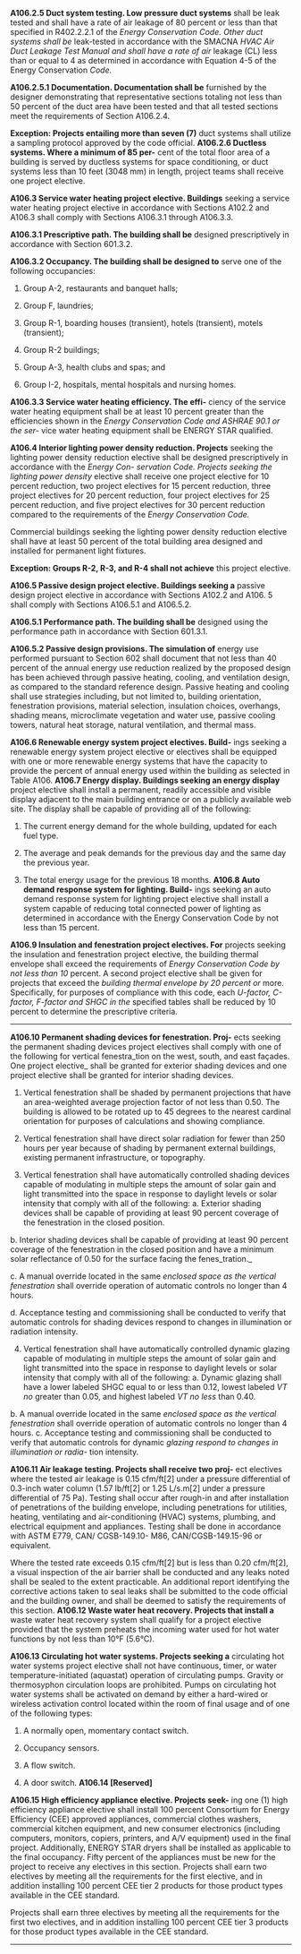 **A106.2.5 Duct system testing. Low pressure duct systems**
shall be leak tested and shall have a rate of air leakage of
80 percent or less than that specified in R402.2.2.1 of the
_Energy Conservation Code. Other duct systems shall be_
leak-tested in accordance with the SMACNA _HVAC Air_
_Duct Leakage Test Manual and shall have a rate of air_
leakage (CL) less than or equal to 4 as determined in
accordance with Equation 4-5 of the Energy Conservation
_Code._

**A106.2.5.1 Documentation. Documentation shall be**
furnished by the designer demonstrating that representative sections totaling not less than 50 percent of the
duct area have been tested and that all tested sections
meet the requirements of Section A106.2.4.

**Exception: Projects entailing more than seven (7)**
duct systems shall utilize a sampling protocol
approved by the code official.
**A106.2.6 Ductless systems. Where a minimum of 85 per-**
cent of the total floor area of a building is served by ductless systems for space conditioning, or duct systems less
than 10 feet (3048 mm) in length, project teams shall
receive one project elective.

**A106.3 Service water heating project elective. Buildings**
seeking a service water heating project elective in accordance
with Sections A102.2 and A106.3 shall comply with Sections
A106.3.1 through A106.3.3.

**A106.3.1 Prescriptive path. The building shall be**
designed prescriptively in accordance with Section
601.3.2.

**A106.3.2 Occupancy. The building shall be designed to**
serve one of the following occupancies:

1. Group A-2, restaurants and banquet halls;

2. Group F, laundries;

3. Group R-1, boarding houses (transient), hotels (transient), motels (transient);

4. Group R-2 buildings;

5. Group A-3, health clubs and spas; and

6. Group I-2, hospitals, mental hospitals and nursing
homes.

**A106.3.3 Service water heating efficiency. The effi-**
ciency of the service water heating equipment shall be at
least 10 percent greater than the efficiencies shown in the
_Energy Conservation Code and ASHRAE 90.1 or the ser-_
vice water heating equipment shall be ENERGY STAR
qualified.

**A106.4 Interior lighting power density reduction. Projects**
seeking the lighting power density reduction elective shall be
designed prescriptively in accordance with the _Energy Con-_
_servation Code. Projects seeking the lighting power density_
elective shall receive one project elective for 10 percent
reduction, two project electives for 15 percent reduction,
three project electives for 20 percent reduction, four project
electives for 25 percent reduction, and five project electives
for 30 percent reduction compared to the requirements of the
_Energy Conservation Code._


Commercial buildings seeking the lighting power density
reduction elective shall have at least 50 percent of the total
building area designed and installed for permanent light fixtures.

**Exception: Groups R-2, R-3, and R-4 shall not achieve**
this project elective.

**A106.5 Passive design project elective. Buildings seeking a**
passive design project elective in accordance with Sections
A102.2 and A106. 5 shall comply with Sections A106.5.1
and A106.5.2.

**A106.5.1 Performance path. The building shall be**
designed using the performance path in accordance with
Section 601.3.1.

**A106.5.2 Passive design provisions. The simulation of**
energy use performed pursuant to Section 602 shall document that not less than 40 percent of the annual energy use
reduction realized by the proposed design has been
achieved through passive heating, cooling, and ventilation
design, as compared to the standard reference design. Passive heating and cooling shall use strategies including, but
not limited to, building orientation, fenestration provisions, material selection, insulation choices, overhangs,
shading means, microclimate vegetation and water use,
passive cooling towers, natural heat storage, natural ventilation, and thermal mass.

**A106.6 Renewable energy system project electives. Build-**
ings seeking a renewable energy system project elective or
electives shall be equipped with one or more renewable energy
systems that have the capacity to provide the percent of annual
energy used within the building as selected in Table A106.
**A106.7 Energy display. Buildings seeking an energy display**
project elective shall install a permanent, readily accessible
and visible display adjacent to the main building entrance or
on a publicly available web site. The display shall be capable
of providing all of the following:

1. The current energy demand for the whole building,
updated for each fuel type.

2. The average and peak demands for the previous day
and the same day the previous year.

3. The total energy usage for the previous 18 months.
**A106.8 Auto demand response system for lighting. Build-**
ings seeking an auto demand response system for lighting
project elective shall install a system capable of reducing
total connected power of lighting as determined in accordance with the Energy Conservation Code by not less than 15
percent.

**A106.9 Insulation and fenestration project electives. For**
projects seeking the insulation and fenestration project elective, the building thermal envelope shall exceed the requirements of _Energy Conservation Code by not less than 10_
percent. A second project elective shall be given for projects
that exceed the _building thermal envelope by 20 percent or_
more. Specifically, for purposes of compliance with this
code, each _U-factor,_ _C-factor,_ _F-factor and SHGC in the_
specified tables shall be reduced by 10 percent to determine
the prescriptive criteria.


-----



**A106.10 Permanent shading devices for fenestration. Proj-**
ects seeking the permanent shading devices project electives
shall comply with one of the following for vertical fenestra_tion on the west, south, and east façades. One project elective_
shall be granted for exterior shading devices and one project
elective shall be granted for interior shading devices.

1. Vertical fenestration shall be shaded by permanent projections that have an area-weighted average projection
factor of not less than 0.50. The building is allowed to
be rotated up to 45 degrees to the nearest cardinal orientation for purposes of calculations and showing compliance.

2. Vertical fenestration shall have direct solar radiation
for fewer than 250 hours per year because of shading
by permanent external buildings, existing permanent
infrastructure, or topography.

3. Vertical fenestration shall have automatically controlled shading devices capable of modulating in multiple steps the amount of solar gain and light transmitted
into the space in response to daylight levels or solar
intensity that comply with all of the following:
a. Exterior shading devices shall be capable of providing at least 90 percent coverage of the fenestration
in the closed position.

b. Interior shading devices shall be capable of providing at least 90 percent coverage of the fenestration
in the closed position and have a minimum solar
reflectance of 0.50 for the surface facing the fenes_tration._

c. A manual override located in the same _enclosed_
_space as the_ _vertical fenestration_ shall override
operation of automatic controls no longer than 4
hours.

d. Acceptance testing and commissioning shall be conducted to verify that automatic controls for shading
devices respond to changes in illumination or radiation intensity.

4. Vertical fenestration shall have automatically controlled dynamic glazing capable of modulating in multiple steps the amount of solar gain and light transmitted
into the space in response to daylight levels or solar
intensity that comply with all of the following:
a. Dynamic glazing shall have a lower labeled SHGC
equal to or less than 0.12, lowest labeled _VT no_
greater than 0.05, and highest labeled _VT no less_
than 0.40.

b. A manual override located in the same _enclosed_
_space as the vertical fenestration_ shall override
operation of automatic controls no longer than 4
hours.
c. Acceptance testing and commissioning shall be conducted to verify that automatic controls for dynamic
_glazing respond to changes in illumination or radia-_
tion intensity.


**A106.11 Air leakage testing. Projects shall receive two proj-**
ect electives where the tested air leakage is 0.15 cfm/ft[2] under
a pressure differential of 0.3-inch water column (1.57 lb/ft[2] or
1.25 L/s.m[2] under a pressure differential of 75 Pa). Testing
shall occur after rough-in and after installation of penetrations of the building envelope, including penetrations for utilities, heating, ventilating and air-conditioning (HVAC)
systems, plumbing, and electrical equipment and appliances.
Testing shall be done in accordance with ASTM E779, CAN/
CGSB-149.10- M86, CAN/CGSB-149.15-96 or equivalent.

Where the tested rate exceeds 0.15 cfm/ft[2] but is less than
0.20 cfm/ft[2], a visual inspection of the air barrier shall be conducted and any leaks noted shall be sealed to the extent practicable. An additional report identifying the corrective actions
taken to seal leaks shall be submitted to the code official and
the building owner, and shall be deemed to satisfy the
requirements of this section.
**A106.12 Waste water heat recovery. Projects that install a**
waste water heat recovery system shall qualify for a project
elective provided that the system preheats the incoming water
used for hot water functions by not less than 10°F (5.6°C).

**A106.13 Circulating hot water systems. Projects seeking a**
circulating hot water systems project elective shall not have
continuous, timer, or water temperature-initiated (aquastat)
operation of circulating pumps. Gravity or thermosyphon circulation loops are prohibited. Pumps on circulating hot water
systems shall be activated on demand by either a hard-wired
or wireless activation control located within the room of final
usage and of one of the following types:

1. A normally open, momentary contact switch.

2. Occupancy sensors.

3. A flow switch.

4. A door switch.
**A106.14 [Reserved]**

**A106.15 High efficiency appliance elective. Projects seek-**
ing one (1) high efficiency appliance elective shall install 100
percent Consortium for Energy Efficiency (CEE) approved
appliances, commercial clothes washers, commercial kitchen
equipment, and new consumer electronics (including computers, monitors, copiers, printers, and A/V equipment) used in
the final project. Additionally, ENERGY STAR dryers shall
be installed as applicable to the final occupancy. Fifty percent
of the appliances must be new for the project to receive any
electives in this section.
Projects shall earn two electives by meeting all the requirements for the first elective, and in addition installing 100 percent CEE tier 2 products for those product types available in
the CEE standard.

Projects shall earn three electives by meeting all the
requirements for the first two electives, and in addition
installing 100 percent CEE tier 3 products for those product
types available in the CEE standard.


-----



